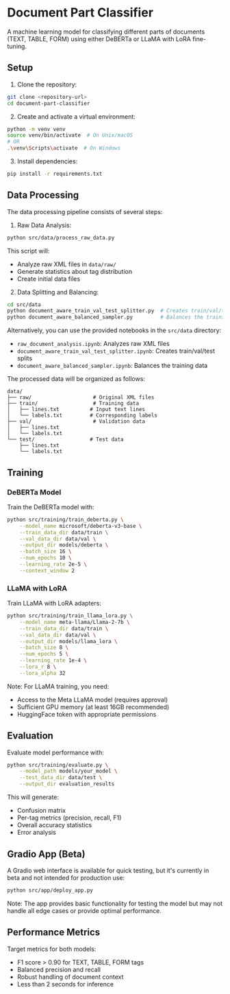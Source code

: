 # Document Part Classifier

A machine learning model for classifying different parts of documents (TEXT, TABLE, FORM) using either DeBERTa or LLaMA with LoRA fine-tuning.

## Setup

1. Clone the repository:
```bash
git clone <repository-url>
cd document-part-classifier
```

2. Create and activate a virtual environment:
```bash
python -m venv venv
source venv/bin/activate  # On Unix/macOS
# OR
.\venv\Scripts\activate  # On Windows
```

3. Install dependencies:
```bash
pip install -r requirements.txt
```

## Data Processing

The data processing pipeline consists of several steps:

1. Raw Data Analysis:
```bash
python src/data/process_raw_data.py
```
This script will:
- Analyze raw XML files in `data/raw/`
- Generate statistics about tag distribution
- Create initial data files

2. Data Splitting and Balancing:
```bash
cd src/data
python document_aware_train_val_test_splitter.py  # Creates train/val/test splits
python document_aware_balanced_sampler.py         # Balances the training data
```

Alternatively, you can use the provided notebooks in the `src/data` directory:
- `raw_document_analysis.ipynb`: Analyzes raw XML files
- `document_aware_train_val_test_splitter.ipynb`: Creates train/val/test splits
- `document_aware_balanced_sampler.ipynb`: Balances the training data

The processed data will be organized as follows:
```
data/
├── raw/                    # Original XML files
├── train/                  # Training data
│   ├── lines.txt          # Input text lines
│   └── labels.txt         # Corresponding labels
├── val/                    # Validation data
│   ├── lines.txt
│   └── labels.txt
└── test/                  # Test data
    ├── lines.txt
    └── labels.txt
```

## Training

### DeBERTa Model

Train the DeBERTa model with:
```bash
python src/training/train_deberta.py \
    --model_name microsoft/deberta-v3-base \
    --train_data_dir data/train \
    --val_data_dir data/val \
    --output_dir models/deberta \
    --batch_size 16 \
    --num_epochs 10 \
    --learning_rate 2e-5 \
    --context_window 2
```

### LLaMA with LoRA

Train LLaMA with LoRA adapters:
```bash
python src/training/train_llama_lora.py \
    --model_name meta-llama/Llama-2-7b \
    --train_data_dir data/train \
    --val_data_dir data/val \
    --output_dir models/llama_lora \
    --batch_size 8 \
    --num_epochs 5 \
    --learning_rate 1e-4 \
    --lora_r 8 \
    --lora_alpha 32
```

Note: For LLaMA training, you need:
- Access to the Meta LLaMA model (requires approval)
- Sufficient GPU memory (at least 16GB recommended)
- HuggingFace token with appropriate permissions

## Evaluation

Evaluate model performance with:
```bash
python src/training/evaluate.py \
    --model_path models/your_model \
    --test_data_dir data/test \
    --output_dir evaluation_results
```

This will generate:
- Confusion matrix
- Per-tag metrics (precision, recall, F1)
- Overall accuracy statistics
- Error analysis

## Gradio App (Beta)

A Gradio web interface is available for quick testing, but it's currently in beta and not intended for production use:
```bash
python src/app/deploy_app.py
```

Note: The app provides basic functionality for testing the model but may not handle all edge cases or provide optimal performance.

## Performance Metrics

Target metrics for both models:
- F1 score > 0.90 for TEXT, TABLE, FORM tags
- Balanced precision and recall
- Robust handling of document context
- Less than 2 seconds for inference

